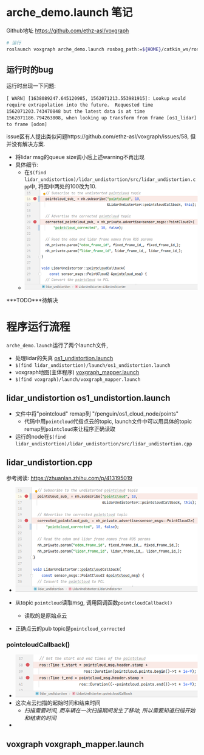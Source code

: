 # arche_demo.launch 笔记

Github地址 https://github.com/ethz-asl/voxgraph



```bash
# 运行
roslaunch voxgraph arche_demo.launch rosbag_path:=${HOME}/catkin_ws/rosbag/arche_flight1_2ms_indoor-outdoor-figure-8.bag
```



## 运行时的bug

运行时出现一下问题:

`[ WARN] [1638089247.645120985, 1562071213.553981915]: Lookup would require extrapolation into the future.  Requested time 1562071203.743470848 but the latest data is at time 1562071186.794263808, when looking up transform from frame [os1_lidar] to frame [odom]`

issue区有人提出类似问题https://github.com/ethz-asl/voxgraph/issues/58, 但并没有解决方案.

- 将lidar msg的queue size调小后上述warning不再出现
- 具体细节:
  - 在`$(find lidar_undistortion)/lidar_undistortion/src/lidar_undistortion.cpp`中, 将图中两处的100改为10.
  - ![lidar_undistorter-ln16](./pic_voxgraph/lidar_undistorter-ln16.png)

**\*TODO\***待解决



# 程序运行流程

`arche_demo.launch`运行了两个launch文件, 

- 处理lidar的失真 [os1_undistortion.launch](#os1_undistortion)
- `$(find lidar_undistortion)/launch/os1_undistortion.launch`
- voxgraph地图(主体程序) [voxgraph_mapper.launch](#voxgraph_mapper)
- `$(find voxgraph)/launch/voxgraph_mapper.launch`





## lidar_undistortion os1_undistortion.launch

<a name=os1_undistortion></a>

- 文件中将"pointcloud" remap到 "/penguin/os1_cloud_node/points"
  - 代码中用`pointcloud`代指点云的topic, launch文件中可以用具体的topic remap到`pointcloud`来让程序正确读取
- 运行的node在`$(find lidar_undistortion)/lidar_undistortion/src/lidar_undistortion.cpp`

## lidar_undistortion.cpp

参考阅读: https://zhuanlan.zhihu.com/p/413195019

- ![lidar_undistorter-ln16](./pic_voxgraph/lidar_undistorter-ln16.png)

- 从topic `pointcloud`读取msg, 调用回调函数`pointcloudCallback()`
  - 读取的是原始点云
- 正确点云的pub topic是`pointcloud_corrected`

### pointcloudCallback()

- ![lidar_undistorter-ln38](./pic_voxgraph/lidar_undistorter-ln38.png)
- 这次点云扫描的起始时间和结束时间
  - *扫描需要时间, 而车辆在一次扫描期间发生了移动, 所以需要知道扫描开始和结束的时间* 
- 













## voxgraph voxgraph_mapper.launch

<a name=voxgraph_mapper></a>

